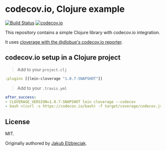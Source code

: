 # codecov.io, Clojure example

[![Build Status](https://travis-ci.org/codecov/example-clojure.svg?branch=master)](https://travis-ci.org/codecov/example-clojure)
[![codecov.io](https://codecov.io/github/codecov/example-clojure/coverage.svg?branch=master)](https://codecov.io/github/codecov/example-clojure?branch=master)

This repository contains a simple Clojure library with codecov.io integration.

It uses [cloverage with the @dlobue's codecov.io reporter](https://github.com/lshift/cloverage/pull/78).


## codecov.io setup in a Clojure project

> Add to your `project.clj`

```clojure
:plugins [[lein-cloverage "1.0.7-SNAPSHOT"]]
```

> Add to your `.travis.yml`

```yaml
after_success:
- CLOVERAGE_VERSION=1.0.7-SNAPSHOT lein cloverage --codecov
- bash <(curl -s https://codecov.io/bash) -f target/coverage/codecov.json
```


## License

MIT.

Originally authored by [Jakub Elżbieciak](https://elzbieciak.pl/).
